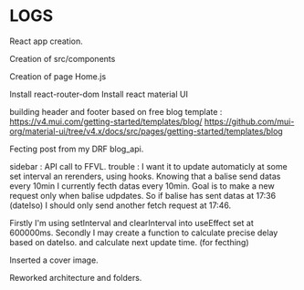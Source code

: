 # LOGS

React app creation.

Creation of src/components

Creation of page Home.js

Install react-router-dom
Install react material UI

building header and footer based on free blog template :
https://v4.mui.com/getting-started/templates/blog/
https://github.com/mui-org/material-ui/tree/v4.x/docs/src/pages/getting-started/templates/blog

Fecting post from my DRF blog_api.

sidebar : API call to FFVL.
trouble : I want it to update automaticly at some set interval an rerenders, using hooks.
Knowing that a balise send datas every 10min I currently fecth datas every 10min.
Goal is to make a new request only when  balise udpdates.
So if balise has sent datas at 17:36 (dateIso) I should only send another fetch request at 17:46.

Firstly I'm using setInterval and clearInterval into useEffect set at 600000ms.
Secondly I may create a function to calculate precise delay based on dateIso.
and calculate next update time. (for fecthing)

Inserted a cover image.

Reworked architecture and folders.
